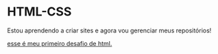 # HTML-CSS

Estou aprendendo a criar sites e agora vou gerenciar meus repositórios! 


<a href ="https://ellesuzdev.github.io/projeto-android/"> esse é meu primeiro desafio de html. </a>

<img href="frame.png"></img>
